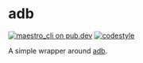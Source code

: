# adb

[![maestro_cli on pub.dev][pub_badge]][pub_link]
[![codestyle][style_badge]][style_link]

A simple wrapper around [adb][adb].

[adb]: https://developer.android.com/studio/command-line/adb
[pub_badge]: https://img.shields.io/pub/v/adb.svg
[pub_link]: https://pub.dartlang.org/packages/adb
[style_badge]: https://img.shields.io/badge/style-leancode__lint-black
[style_link]: https://pub.dartlang.org/packages/leancode_lint
